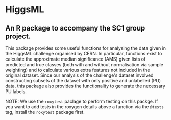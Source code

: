 # HiggsML
## An R package to accompany the SC1 group project.

This package provides some useful functions for analysing the data given in the HiggsML challenge organised by CERN. In particular, functions exist to calculate the approximate median significance (AMS) given lists of predicted and true classes (both with and without normalisation via sample weighting) and to calculate various extra features not included in the original dataset. Since our analysis of the challenge's dataset involved constructing subsets of the dataset with only positive and unlabelled (PU) data, this package also provides the functionality to generate the necessary PU labels.

NOTE: We use the `roxytest` paclage to perform testing on this packge. If you want to add tests in the roxygen details above a function via the `@tests` tag, install the `roxytest` package first.
